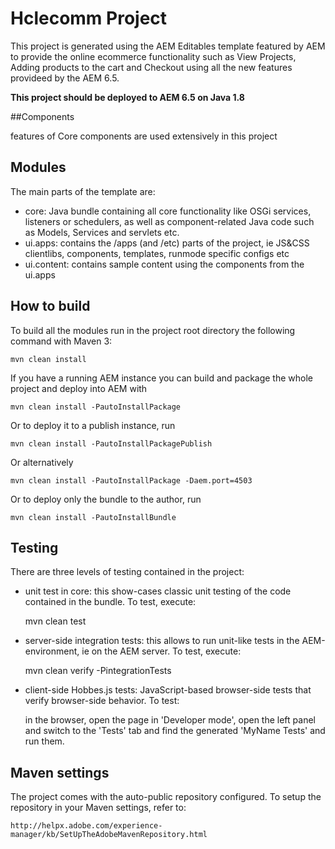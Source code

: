 # Hclecomm Project

This project is generated using the AEM Editables template featured by AEM to provide the online ecommerce functionality such as View Projects, Adding products to the cart and Checkout using all the new features provideed by the AEM 6.5. 


**This project should be deployed to AEM 6.5 on Java 1.8**

##Components

features of Core components are used extensively in this project


## Modules

The main parts of the template are:

* core: Java bundle containing all core functionality like OSGi services, listeners or schedulers, as well as component-related Java code such as Models, Services and servlets etc.
* ui.apps: contains the /apps (and /etc) parts of the project, ie JS&CSS clientlibs, components, templates, runmode specific configs etc
* ui.content: contains sample content using the components from the ui.apps

## How to build

To build all the modules run in the project root directory the following command with Maven 3:

    mvn clean install

If you have a running AEM instance you can build and package the whole project and deploy into AEM with

    mvn clean install -PautoInstallPackage

Or to deploy it to a publish instance, run

    mvn clean install -PautoInstallPackagePublish

Or alternatively

    mvn clean install -PautoInstallPackage -Daem.port=4503

Or to deploy only the bundle to the author, run

    mvn clean install -PautoInstallBundle

## Testing

There are three levels of testing contained in the project:

* unit test in core: this show-cases classic unit testing of the code contained in the bundle. To test, execute:

    mvn clean test

* server-side integration tests: this allows to run unit-like tests in the AEM-environment, ie on the AEM server. To test, execute:

    mvn clean verify -PintegrationTests

* client-side Hobbes.js tests: JavaScript-based browser-side tests that verify browser-side behavior. To test:

    in the browser, open the page in 'Developer mode', open the left panel and switch to the 'Tests' tab and find the generated 'MyName Tests' and run them.

## Maven settings

The project comes with the auto-public repository configured. To setup the repository in your Maven settings, refer to:

    http://helpx.adobe.com/experience-manager/kb/SetUpTheAdobeMavenRepository.html
	




